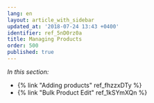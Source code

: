 ```yaml
---
lang: en
layout: article_with_sidebar
updated_at: '2018-07-24 13:43 +0400'
identifier: ref_5nD0rz0a
title: Managing Products
order: 500
published: true
---
```

_In this section:_

*   {% link "Adding products" ref_fhzzxDTy %}
*   {% link "Bulk Product Edit" ref_1kSYmXQn %}
